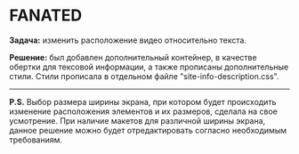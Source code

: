 # FANATED

**Задача:** изменить расположение видео относительно текста.

**Решение:** был добавлен дополнительный контейнер, в качестве обертки для тексовой информации, а также прописаны дополнительные стили. Стили прописала в отдельном файле "site-info-description.css". 

***
**P.S.**
Выбор размера ширины экрана, при котором будет происходить изменение расположения элементов и их размеров, сделала на свое усмотрение. При наличие макетов для различной ширины экрана, данное решение можно будет отредактировать согласно необходимым требованиям. 